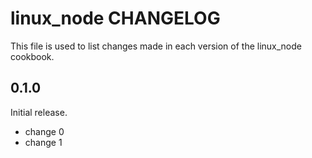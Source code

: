 # linux_node CHANGELOG

This file is used to list changes made in each version of the linux_node cookbook.

## 0.1.0

Initial release.

- change 0
- change 1
